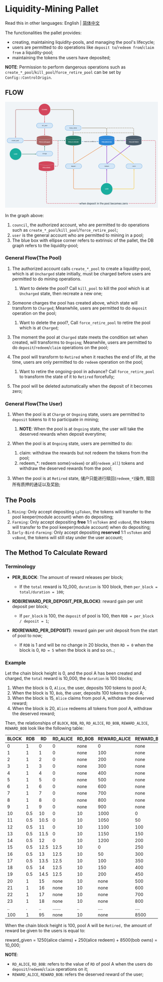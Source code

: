 # Liquidity-Mining Pallet

Read this in other languages: English | [简体中文](./README-CN.md)

The functionalities the pallet provides:

-   creating, maintaining liquidity-pools, and managing the pool's lifecycle;
-   users are permitted to do operations like `deposit to`/`redeem from`/`claim from` a liquidity-pool;
-   maintaining the tokens the users have deposited;

**NOTE**: Permission to perform dangerous operations such as `create_*_pool`/`kill_pool`/`force_retire_pool`
can be set by `Config::ControlOrigin`.

## FLOW

![flow](./img/liquidity-mining-flow@2x.png)

In the graph above:
1.  `council`, the authorized account, who are permitted to do operations such as `create_*_pool`/`kill_pool`/`force_retire_pool`;
2.  `user` is the general account who are permitted to mining in a pool;
3.  The blue box with ellipse corner refers to extrinsic of the pallet, the DB graph refers to the liquidity-pool;

### General Flow(The Pool)

1.  The authorized account calls `create_*_pool` to create a liquidity-pool, which is at `Uncharged` state initially,
    must be charged before users are permitted to do mining operations.
    1.  Want to delete the pool? Call `kill_pool` to kill the pool which is at `Uncharged` state, then recreate a new one;

2.  Someone charges the pool has created above, which state will transform to `Charged`; Meanwhile, users are permitted to
    do `deposit` operation on the pool;
    1.  Want to delete the pool?, Call `force_retire_pool` to retire the pool which is at `Charged`;

3.  The moment the pool at `Charged` state meets the condition set when created, will transforms to `Ongoing`; Meanwhile, users are permitted to do `deposit`/`redeem`/`claim` operations on the pool;

4.  The pool will transform to `Retired` when it reaches the end of life, at the time, users are only permitted to do
    `redeem` operation on the pool;
    1.  Want to retire the ongoing-pool in advance? Call `force_retire_pool` to transform the state of it to `Retired` forcefully;

5.  The pool will be deleted automatically when the deposit of it becomes zero;

### General Flow(The User)

1.  When the pool is at `Charge` or `Ongoing` state, users are permitted to `deposit` tokens to it to participate in mining;
    1.  **NOTE**: When the pool is at `Ongoing` state, the user will take the deserved rewards when deposit everytime;

2.  When the pool is at `Ongoing` state, users are permitted to do:
    1.  claim: withdraw the rewards but not redeem the tokens from the pool;
    2.  redeem\_\*: redeem some(`redeem`) or all(`redeem_all`) tokens and withdraw the deserved rewards from the pool;

3.  When the pool is at `Retired` state, 储户只能进行赎回(`redeem_*`)操作, 赎回所有质押的通证以及奖励;

## The Pools

1.  `Mining`: Only accept depositing `LpToken`, the tokens will transfer to the pool keeper(module account) when do depositing;
2.  `Farming`: Only accept depositing **free** 1:1 `vsToken` and `vsBond`, the tokens will transfer to the pool keeper(module account) when do depositing;
3.  `Early-Bird-Farming`: Only accept depositing **reserved** 1:1 `vsToken` and `vsBond`, the tokens will still stay under the user account;

## The Method To Calculate Reward

### Terminology

-   **PER_BLOCK**: The amount of reward releases per block;
    -   If the `total` reward is 10_000, `duration` is 100 block, then `per_block = total/duration = 100`;

-   **RDB(REWARD_PER_DEPOSIT_PER_BLOCK)**: reward gain per unit deposit per block;
    -   If `per_block` is 100, the `deposit` of pool is 100, then `RDB = per_block / deposit = 1`;

-   **RD(REWARD_PER_DEPOSIT)**: reward gain per unit deposit from the start of pool to now;
    -   If `RDB` is 1 and will be no change in 20 blocks, then `RD = 0` when the block is 0, `RD = 5` when the block is and so on..;

### Example

Let the chain block height is 0, and the pool A has been created and charged, the `total` reward is 10_000,
the `duration` is 100 blocks;

1.  When the block is 0, `Alice`, the user, deposits 100 tokens to pool A;
2.  When the block is 10, `Bob`, the user, deposits 100 tokens to pool A;
3.  When the block is 15, `Alice` claims from pool A, withdraw the deserved reward;
4.  When the block is 20, `Alice` redeems  all tokens from pool A, withdraw the deserved reward;

Then, the relationships of `BLOCK`, `RDB`, `RD`, `RD_ALICE`, `RD_BOB`, `REWARD_ALICE`, `REWARD_BOB` look like the following table:

| BLOCK | RDB | RD   | RD_ALICE | RD_BOB | REWARD_ALICE | REWARD_BOB |
| ----- | --- | ---- | -------- | ------ | ------------ | ---------- |
| 0     | 1   | 0    | 0        | none   | 0            | none       |
| 1     | 1   | 1    | 0        | none   | 100          | none       |
| 2     | 1   | 2    | 0        | none   | 200          | none       |
| 3     | 1   | 3    | 0        | none   | 300          | none       |
| 4     | 1   | 4    | 0        | none   | 400          | none       |
| 5     | 1   | 5    | 0        | none   | 500          | none       |
| 6     | 1   | 6    | 0        | none   | 600          | none       |
| 7     | 1   | 7    | 0        | none   | 700          | none       |
| 8     | 1   | 8    | 0        | none   | 800          | none       |
| 9     | 1   | 9    | 0        | none   | 900          | none       |
| 10    | 0.5 | 10   | 0        | 10     | 1000         | 0          |
| 11    | 0.5 | 10.5 | 0        | 10     | 1050         | 50         |
| 12    | 0.5 | 11   | 0        | 10     | 1100         | 100        |
| 13    | 0.5 | 11.5 | 0        | 10     | 1150         | 150        |
| 14    | 0.5 | 12   | 0        | 10     | 1200         | 200        |
| 15    | 0.5 | 12.5 | 12.5     | 10     | 0            | 250        |
| 16    | 0.5 | 13   | 12.5     | 10     | 50           | 300        |
| 17    | 0.5 | 13.5 | 12.5     | 10     | 100          | 350        |
| 18    | 0.5 | 14   | 12.5     | 10     | 150          | 400        |
| 19    | 0.5 | 14.5 | 12.5     | 10     | 200          | 450        |
| 20    | 1   | 15   | none     | 10     | none         | 500        |
| 21    | 1   | 16   | none     | 10     | none         | 600        |
| 22    | 1   | 17   | none     | 10     | none         | 700        |
| 23    | 1   | 18   | none     | 10     | none         | 800        |
| ..    | .   | ..   | .......  | ..     | ....         | ....       |
| 100   | 1   | 95   | none     | 10     | none         | 8500       |

When the chain block height is 100, pool A will be `Retired,` the amount of reward be given to the users is equal to:

reward_given = 1250(alice claims) + 250(alice redeem) + 8500(bob owns) = 10_000;

**NOTE**:

-   `RD_ALICE`, `RD_BOB`: refers to the value of `RD` of pool A when the users do `deposit`/`redeem`/`claim` operations on it;
-   `REWARD_ALICE`, `REWARD_BOB`: refers the deserved reward of the user;
